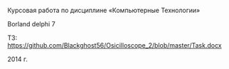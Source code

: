 Курсовая работа по дисциплине «Компьютерные Технологии»

Borland delphi 7

ТЗ: https://github.com/Blackghost56/Osicilloscope_2/blob/master/Task.docx

2014 г.
